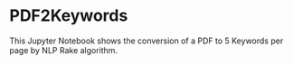 # PDF2Keywords
This Jupyter Notebook shows the conversion of a PDF to 5 Keywords per page by NLP Rake algorithm.
